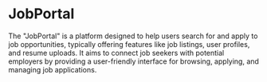 # JobPortal
The "JobPortal" is a platform designed to help users search for and apply to job opportunities, typically offering features like job listings, user profiles, and resume uploads. It aims to connect job seekers with potential employers by providing a user-friendly interface for browsing, applying, and managing job applications.
